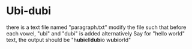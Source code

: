 # Ubi-dubi
there is a text file named "paragraph.txt" 
modify the file such that before each vowel, "ubi" and "dubi" is added alternatively
Say for "hello world" text, the output should be "h**ubi**ell**dubi**o w**ubi**orld"